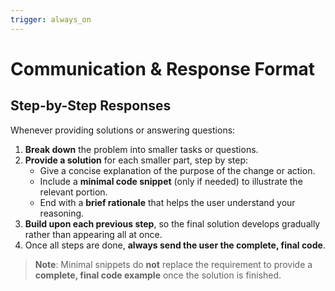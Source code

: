 ```yaml
---
trigger: always_on
---
```


# Communication & Response Format

## Step-by-Step Responses
Whenever providing solutions or answering questions:

1. **Break down** the problem into smaller tasks or questions.
2. **Provide a solution** for each smaller part, step by step:
   - Give a concise explanation of the purpose of the change or action.
   - Include a **minimal code snippet** (only if needed) to illustrate the relevant portion.
   - End with a **brief rationale** that helps the user understand your reasoning.
3. **Build upon each previous step**, so the final solution develops gradually rather than appearing all at once.
4. Once all steps are done, **always send the user the complete, final code**.

> **Note**: Minimal snippets do **not** replace the requirement to provide a **complete, final code example** once the solution is finished.
